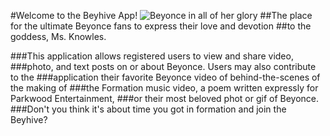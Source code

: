 #Welcome to the Beyhive App!
![Beyonce in all of her glory](http://hustletv.tv/wp-content/uploads/2015/05/Hustletv-Beyonce-IASF-beyonce-32700249-1280-960.jpg)
##The place for the ultimate Beyonce fans to express their love and devotion 
##to the goddess, Ms. Knowles. 

###This application allows registered users to view and share video,
###photo, and text posts on or about Beyonce. Users may also contribute to the 
###application their favorite Beyonce video of behind-the-scenes of the making of
###the Formation music video, a poem written expressly for Parkwood Entertainment,
###or their most beloved phot or gif of Beyonce. 
###Don't you think it's about time you got in formation and join the Beyhive?
